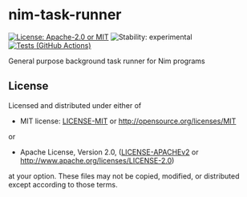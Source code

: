 # nim-task-runner
[![License: Apache-2.0 or MIT](https://img.shields.io/badge/License-Apache%E2%80%932.0%20or%20MIT-blue)](https://github.com/status-im/nim-task-runner#license)
![Stability: experimental](https://img.shields.io/badge/Stability-experimental-orange.svg)
[![Tests (GitHub Actions)](https://github.com/status-im/nim-task-runner/workflows/Tests/badge.svg?branch=master)](https://github.com/status-im/nim-task-runner/actions?query=workflow%3ATests+branch%3Amaster)

General purpose background task runner for Nim programs

## License

Licensed and distributed under either of

* MIT license: [LICENSE-MIT](LICENSE-MIT) or http://opensource.org/licenses/MIT

or

* Apache License, Version 2.0, ([LICENSE-APACHEv2](LICENSE-APACHEv2) or
  http://www.apache.org/licenses/LICENSE-2.0)

at your option. These files may not be copied, modified, or distributed except
according to those terms.
